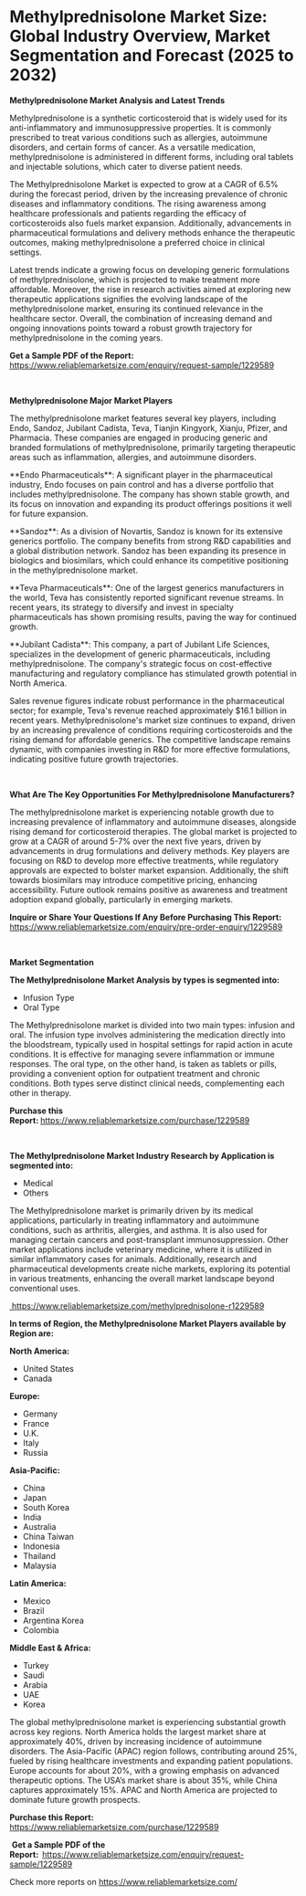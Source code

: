 <p><h1>Methylprednisolone Market Size: Global Industry Overview, Market Segmentation and Forecast (2025 to 2032)</h1></p><p><strong>Methylprednisolone Market Analysis and Latest Trends</strong></p>
<p><p>Methylprednisolone is a synthetic corticosteroid that is widely used for its anti-inflammatory and immunosuppressive properties. It is commonly prescribed to treat various conditions such as allergies, autoimmune disorders, and certain forms of cancer. As a versatile medication, methylprednisolone is administered in different forms, including oral tablets and injectable solutions, which cater to diverse patient needs.</p><p>The Methylprednisolone Market is expected to grow at a CAGR of 6.5% during the forecast period, driven by the increasing prevalence of chronic diseases and inflammatory conditions. The rising awareness among healthcare professionals and patients regarding the efficacy of corticosteroids also fuels market expansion. Additionally, advancements in pharmaceutical formulations and delivery methods enhance the therapeutic outcomes, making methylprednisolone a preferred choice in clinical settings.</p><p>Latest trends indicate a growing focus on developing generic formulations of methylprednisolone, which is projected to make treatment more affordable. Moreover, the rise in research activities aimed at exploring new therapeutic applications signifies the evolving landscape of the methylprednisolone market, ensuring its continued relevance in the healthcare sector. Overall, the combination of increasing demand and ongoing innovations points toward a robust growth trajectory for methylprednisolone in the coming years.</p></p>
<p><strong>Get a Sample PDF of the Report:&nbsp;</strong> <a href="https://www.reliablemarketsize.com/enquiry/request-sample/1229589?utm_campaign=3075&utm_medium=2&utm_source=Github&utm_content=ia&utm_term=08032025&utm_id=methylprednisolone">https://www.reliablemarketsize.com/enquiry/request-sample/1229589</a></p>
<p>&nbsp;</p>
<p><strong>Methylprednisolone Major Market Players</strong></p>
<p><p>The methylprednisolone market features several key players, including Endo, Sandoz, Jubilant Cadista, Teva, Tianjin Kingyork, Xianju, Pfizer, and Pharmacia. These companies are engaged in producing generic and branded formulations of methylprednisolone, primarily targeting therapeutic areas such as inflammation, allergies, and autoimmune disorders.</p><p>**Endo Pharmaceuticals**: A significant player in the pharmaceutical industry, Endo focuses on pain control and has a diverse portfolio that includes methylprednisolone. The company has shown stable growth, and its focus on innovation and expanding its product offerings positions it well for future expansion. </p><p>**Sandoz**: As a division of Novartis, Sandoz is known for its extensive generics portfolio. The company benefits from strong R&D capabilities and a global distribution network. Sandoz has been expanding its presence in biologics and biosimilars, which could enhance its competitive positioning in the methylprednisolone market.</p><p>**Teva Pharmaceuticals**: One of the largest generics manufacturers in the world, Teva has consistently reported significant revenue streams. In recent years, its strategy to diversify and invest in specialty pharmaceuticals has shown promising results, paving the way for continued growth.</p><p>**Jubilant Cadista**: This company, a part of Jubilant Life Sciences, specializes in the development of generic pharmaceuticals, including methylprednisolone. The company's strategic focus on cost-effective manufacturing and regulatory compliance has stimulated growth potential in North America.</p><p>Sales revenue figures indicate robust performance in the pharmaceutical sector; for example, Teva's revenue reached approximately $16.1 billion in recent years. Methylprednisolone's market size continues to expand, driven by an increasing prevalence of conditions requiring corticosteroids and the rising demand for affordable generics. The competitive landscape remains dynamic, with companies investing in R&D for more effective formulations, indicating positive future growth trajectories.</p></p>
<p>&nbsp;</p>
<p><strong>What Are The Key Opportunities For Methylprednisolone Manufacturers?</strong></p>
<p><p>The methylprednisolone market is experiencing notable growth due to increasing prevalence of inflammatory and autoimmune diseases, alongside rising demand for corticosteroid therapies. The global market is projected to grow at a CAGR of around 5-7% over the next five years, driven by advancements in drug formulations and delivery methods. Key players are focusing on R&D to develop more effective treatments, while regulatory approvals are expected to bolster market expansion. Additionally, the shift towards biosimilars may introduce competitive pricing, enhancing accessibility. Future outlook remains positive as awareness and treatment adoption expand globally, particularly in emerging markets.</p></p>
<p><strong>Inquire or Share Your Questions If Any Before Purchasing This Report:</strong> <a href="https://www.reliablemarketsize.com/enquiry/pre-order-enquiry/1229589?utm_campaign=3075&utm_medium=2&utm_source=Github&utm_content=ia&utm_term=08032025&utm_id=methylprednisolone">https://www.reliablemarketsize.com/enquiry/pre-order-enquiry/1229589</a></p>
<p>&nbsp;</p>
<p><strong>Market Segmentation</strong></p>
<p><strong>The Methylprednisolone Market Analysis by types is segmented into:</strong></p>
<p><ul><li>Infusion Type</li><li>Oral Type</li></ul></p>
<p><p>The Methylprednisolone market is divided into two main types: infusion and oral. The infusion type involves administering the medication directly into the bloodstream, typically used in hospital settings for rapid action in acute conditions. It is effective for managing severe inflammation or immune responses. The oral type, on the other hand, is taken as tablets or pills, providing a convenient option for outpatient treatment and chronic conditions. Both types serve distinct clinical needs, complementing each other in therapy.</p></p>
<p><strong>Purchase this Report:&nbsp;</strong><a href="https://www.reliablemarketsize.com/purchase/1229589?utm_campaign=3075&utm_medium=2&utm_source=Github&utm_content=ia&utm_term=08032025&utm_id=methylprednisolone">https://www.reliablemarketsize.com/purchase/1229589</a></p>
<p>&nbsp;</p>
<p><strong>The Methylprednisolone Market Industry Research by Application is segmented into:</strong></p>
<p><ul><li>Medical</li><li>Others</li></ul></p>
<p><p>The Methylprednisolone market is primarily driven by its medical applications, particularly in treating inflammatory and autoimmune conditions, such as arthritis, allergies, and asthma. It is also used for managing certain cancers and post-transplant immunosuppression. Other market applications include veterinary medicine, where it is utilized in similar inflammatory cases for animals. Additionally, research and pharmaceutical developments create niche markets, exploring its potential in various treatments, enhancing the overall market landscape beyond conventional uses.</p></p>
<p><a href="https://www.reliablemarketsize.com/methylprednisolone-r1229589?utm_campaign=3075&utm_medium=2&utm_source=Github&utm_content=ia&utm_term=08032025&utm_id=methylprednisolone">&nbsp;https://www.reliablemarketsize.com/methylprednisolone-r1229589</a></p>
<p><strong>In terms of Region, the Methylprednisolone Market Players available by Region are:</strong></p>
<p>
    <p> <strong> North America: </strong>
        <ul>
            <li>United States</li>
            <li>Canada</li>
        </ul>
        </p> 
    <p> <strong> Europe: </strong>
        <ul>
            <li>Germany</li>
            <li>France</li>
            <li>U.K.</li>
            <li>Italy</li>
            <li>Russia</li>
        </ul>
        </p> 
    <p> <strong> Asia-Pacific: </strong>
        <ul>
            <li>China</li>
            <li>Japan</li>
            <li>South Korea</li>
            <li>India</li>
            <li>Australia</li>
            <li>China Taiwan</li>
            <li>Indonesia</li>
            <li>Thailand</li>
            <li>Malaysia</li>
        </ul>
        </p> 
    <p> <strong> Latin America: </strong>
        <ul>
            <li>Mexico</li>
            <li>Brazil</li>
            <li>Argentina Korea</li>
            <li>Colombia</li>
        </ul>
        </p> 
    <p> <strong> Middle East & Africa: </strong>
        <ul>
            <li>Turkey</li>
            <li>Saudi</li>
            <li>Arabia</li>
            <li>UAE</li>
            <li>Korea</li>
        </ul>
    </p>
    </p>
<p><p>The global methylprednisolone market is experiencing substantial growth across key regions. North America holds the largest market share at approximately 40%, driven by increasing incidence of autoimmune disorders. The Asia-Pacific (APAC) region follows, contributing around 25%, fueled by rising healthcare investments and expanding patient populations. Europe accounts for about 20%, with a growing emphasis on advanced therapeutic options. The USA’s market share is about 35%, while China captures approximately 15%. APAC and North America are projected to dominate future growth prospects.</p></p>
<p><strong>Purchase this Report: </strong><a href="https://www.reliablemarketsize.com/purchase/1229589?utm_campaign=3075&utm_medium=2&utm_source=Github&utm_content=ia&utm_term=08032025&utm_id=methylprednisolone">https://www.reliablemarketsize.com/purchase/1229589</a></p>
<p>&nbsp;<strong>Get a Sample PDF of the Report:&nbsp;&nbsp;</strong><a href="https://www.reliablemarketsize.com/enquiry/request-sample/1229589?utm_campaign=3075&utm_medium=2&utm_source=Github&utm_content=ia&utm_term=08032025&utm_id=methylprednisolone">https://www.reliablemarketsize.com/enquiry/request-sample/1229589</a></p>
<p><strong></strong></p>
<p>Check more reports on <a href="https://www.reliablemarketsize.com/?utm_campaign=3075&utm_medium=2&utm_source=Github&utm_content=ia&utm_term=08032025&utm_id=methylprednisolone">https://www.reliablemarketsize.com/</a></p>